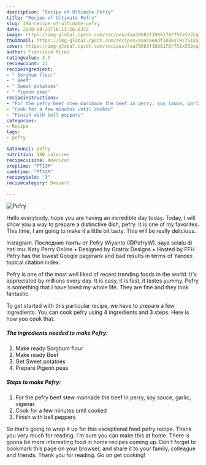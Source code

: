 ```yaml
---
description: "Recipe of Ultimate Pefry"
title: "Recipe of Ultimate Pefry"
slug: 194-recipe-of-ultimate-pefry
date: 2020-08-21T16:11:26.637Z
image: https://img-global.cpcdn.com/recipes/4aa78683f1086178/751x532cq70/pefry-recipe-main-photo.jpg
thumbnail: https://img-global.cpcdn.com/recipes/4aa78683f1086178/751x532cq70/pefry-recipe-main-photo.jpg
cover: https://img-global.cpcdn.com/recipes/4aa78683f1086178/751x532cq70/pefry-recipe-main-photo.jpg
author: Francisco Miles
ratingvalue: 3.5
reviewcount: 13
recipeingredient:
- " Sorghum flour"
- " Beef"
- " Sweet potatoes"
- " Pigeon peas"
recipeinstructions:
- "For the pefry beef stew marinade the beef in perry, soy sauce, garlic, vigenar."
- "Cook for a few minutes until cooked"
- "Finish with bell peppers"
categories:
- Recipe
tags:
- pefry

katakunci: pefry 
nutrition: 190 calories
recipecuisine: American
preptime: "PT13M"
cooktime: "PT32M"
recipeyield: "3"
recipecategory: Dessert

---
```



![Pefry](https://img-global.cpcdn.com/recipes/4aa78683f1086178/751x532cq70/pefry-recipe-main-photo.jpg)

Hello everybody, hope you are having an incredible day today. Today, I will show you a way to prepare a distinctive dish, pefry. It is one of my favorites. This time, I am going to make it a little bit tasty. This will be really delicious.

Instagram. Последние твиты от Pefry Wiyanto (@PefryW). saya selalu di hati mu. Katy Perry Online • Designed by Gratrix Designs • Hosted by FFH Pefry has the lowest Google pagerank and bad results in terms of Yandex topical citation index.

Pefry is one of the most well liked of recent trending foods in the world. It's appreciated by millions every day. It is easy, it is fast, it tastes yummy. Pefry is something that I have loved my whole life. They are fine and they look fantastic.


To get started with this particular recipe, we have to prepare a few ingredients. You can cook pefry using 4 ingredients and 3 steps. Here is how you cook that.

##### The ingredients needed to make Pefry:

1. Make ready  Sorghum flour
1. Make ready  Beef
1. Get  Sweet potatoes
1. Prepare  Pigeon peas




##### Steps to make Pefry:

1. For the pefry beef stew marinade the beef in perry, soy sauce, garlic, vigenar.
1. Cook for a few minutes until cooked
1. Finish with bell peppers




So that's going to wrap it up for this exceptional food pefry recipe. Thank you very much for reading. I'm sure you can make this at home. There is gonna be more interesting food in home recipes coming up. Don't forget to bookmark this page on your browser, and share it to your family, colleague and friends. Thank you for reading. Go on get cooking!
